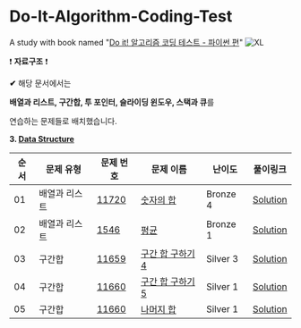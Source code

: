 # Do-It-Algorithm-Coding-Test
A study with book named "[Do it! 알고리즘 코딩 테스트 - 파이썬 편](http://www.yes24.com/Product/Goods/111686187)"
![XL](https://user-images.githubusercontent.com/97127994/204630861-e275be57-ec4b-44c2-a5c2-77faec88fa95.jpeg)


:exclamation: **자료구조** :exclamation:

**✔** 해당 문서에서는 

**배열과 리스트, 구간합, 투 포인터, 슬라이딩 윈도우, 스택과 큐**를 

연습하는 문제들로 배치했습니다.

**3. [Data Structure](https://github.com/eric98040/Do-It-Algorithm-Coding-Test/tree/main/3_Data_Structure)**

|순서|문제 유형|문제 번호|문제 이름|난이도|풀이링크|
|--|------|-------|--|---|---|
|01|배열과 리스트|[11720](https://www.acmicpc.net/problem/11720)|[숫자의 합](https://www.acmicpc.net/problem/11720)|Bronze 4|[Solution](https://github.com/eric98040/Do-It-Algorithm-Coding-Test/blob/main/3_Data_Structure/1_%EB%B0%B0%EC%97%B4%EA%B3%BC%20%EB%A6%AC%EC%8A%A4%ED%8A%B8/1_%E1%84%89%E1%85%AE%E1%86%BA%E1%84%8C%E1%85%A1%E1%84%8B%E1%85%B4%20%E1%84%92%E1%85%A1%E1%86%B8.Py)|
|02|배열과 리스트|[1546](https://www.acmicpc.net/problem/1546)|[평균](https://www.acmicpc.net/problem/1546)|Bronze 1|[Solution](https://github.com/eric98040/Do-It-Algorithm-Coding-Test/blob/main/3_Data_Structure/1_%EB%B0%B0%EC%97%B4%EA%B3%BC%20%EB%A6%AC%EC%8A%A4%ED%8A%B8/2_%E1%84%91%E1%85%A7%E1%86%BC%E1%84%80%E1%85%B2%E1%86%AB.py)|
|03|구간합|[11659](https://www.acmicpc.net/problem/11659)|[구간 합 구하기4](https://www.acmicpc.net/problem/11659)|Silver 3|[Solution](https://github.com/eric98040/Do-It-Algorithm-Coding-Test/blob/main/3_Data_Structure/2_%EA%B5%AC%EA%B0%84%ED%95%A9/1_%E1%84%80%E1%85%AE%E1%84%80%E1%85%A1%E1%86%AB%20%E1%84%92%E1%85%A1%E1%86%B8%20%E1%84%80%E1%85%AE%E1%84%92%E1%85%A1%E1%84%80%E1%85%B54.py)|
|04|구간합|[11660](https://www.acmicpc.net/problem/11660)|[구간 합 구하기5](https://www.acmicpc.net/problem/11660)|Silver 1|[Solution](https://github.com/eric98040/Do-It-Algorithm-Coding-Test/blob/main/3_Data_Structure/2_%EA%B5%AC%EA%B0%84%ED%95%A9/2_%E1%84%80%E1%85%AE%E1%84%80%E1%85%A1%E1%86%AB%20%E1%84%92%E1%85%A1%E1%86%B8%20%E1%84%80%E1%85%AE%E1%84%92%E1%85%A1%E1%84%80%E1%85%B55.py)|
|05|구간합|[11660](https://www.acmicpc.net/problem/10986)|[나머지 합](https://www.acmicpc.net/problem/10986)|Silver 1|[Solution](https://github.com/eric98040/Do-It-Algorithm-Coding-Test/blob/main/3_Data_Structure/2_%EA%B5%AC%EA%B0%84%ED%95%A9/3_%E1%84%82%E1%85%A1%E1%84%86%E1%85%A5%E1%84%8C%E1%85%B5%20%E1%84%92%E1%85%A1%E1%86%B8%20%E1%84%80%E1%85%AE%E1%84%92%E1%85%A1%E1%84%80%E1%85%B5.py)|
